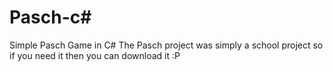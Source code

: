 # Pasch-c#

Simple Pasch Game in C#
The Pasch project was simply a school project so if you need it then you can download it :P
